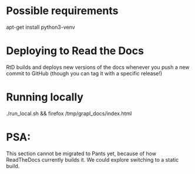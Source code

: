 # Possible requirements

apt-get install python3-venv

# Deploying to Read the Docs

RtD builds and deploys new versions of the docs whenever you push a new commit
to GitHub (though you can tag it with a specific release!)

# Running locally

./run_local.sh && firefox /tmp/grapl_docs/index.html

# PSA:
This section cannot be migrated to Pants yet, because
of how ReadTheDocs currently builds it. We could explore switching to a
static build.
